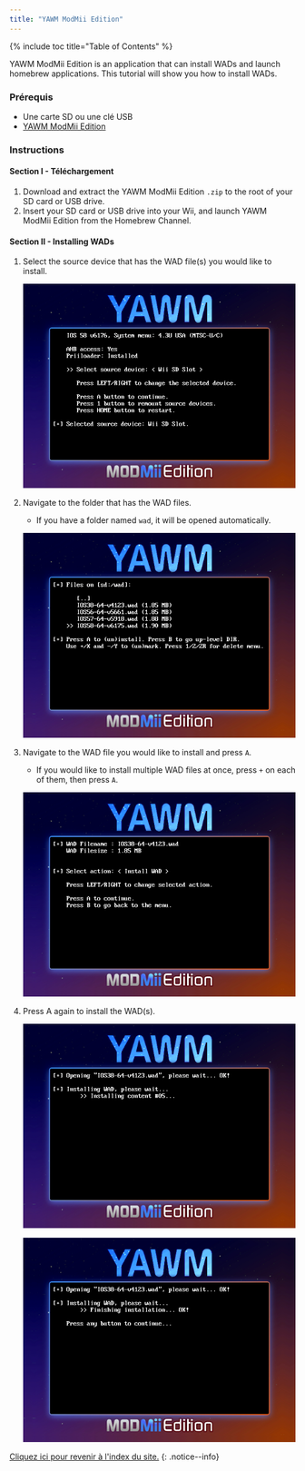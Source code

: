 ```yaml
---
title: "YAWM ModMii Edition"
---
```


{% include toc title="Table of Contents" %}

YAWM ModMii Edition is an application that can install WADs and launch homebrew applications. This tutorial will show you how to install WADs.

### Prérequis
* Une carte SD ou une clé USB
* [YAWM ModMii Edition](https://oscwii.org/library/app/yawmme)

### Instructions

#### Section I - Téléchargement

1. Download and extract the YAWM ModMii Edition `.zip` to the root of your SD card or USB drive.
1. Insert your SD card or USB drive into your Wii, and launch YAWM ModMii Edition from the Homebrew Channel.

#### Section II - Installing WADs

1. Select the source device that has the WAD file(s) you would like to install.

    ![](/images/homebrew/yawmME/source_device.png)

1. Navigate to the folder that has the WAD files.
    + If you have a folder named `wad`, it will be opened automatically.

    ![](/images/homebrew/yawmME/file_selection.png)

1. Navigate to the WAD file you would like to install and press `A`.
    + If you would like to install multiple WAD files at once, press `+` on each of them, then press `A`.

    ![](/images/homebrew/yawmME/install_wad.png)

1. Press A again to install the WAD(s).

    ![](/images/homebrew/yawmME/installing_wad.png)

    ![](/images/homebrew/yawmME/installing_wad_ok.png)

[Cliquez ici pour revenir à l'index du site.](site-navigation)
{: .notice--info}
